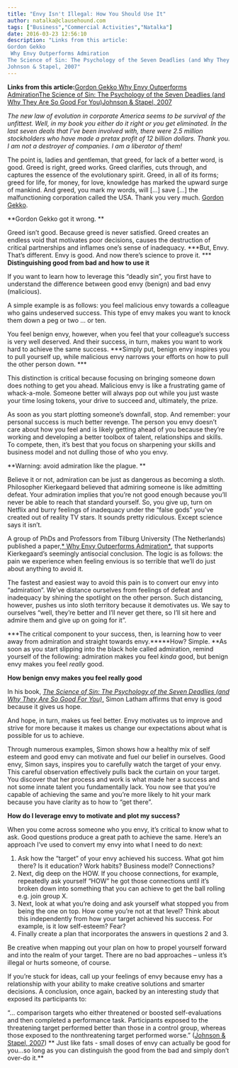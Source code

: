 ```yaml
---
title: "Envy Isn't Illegal: How You Should Use It"
author: natalka@clausehound.com
tags: ["Business","Commercial Activities","Natalka"]
date: 2016-03-23 12:56:10
description: "Links from this article:
Gordon Gekko
 Why Envy Outperforms Admiration
The Science of Sin: The Psychology of the Seven Deadlies (and Why They Are So Good For You)
Johnson & Stapel, 2007"
---
```


**Links from this article:**[Gordon Gekko](http://natalkafalcomer.us6.list-manage.com/track/click?u=019ca10094e4286c692652bd0&amp;id=7de304e2f2&amp;e=ccec4456f1)[ Why Envy Outperforms Admiration](http://natalkafalcomer.us6.list-manage.com/track/click?u=019ca10094e4286c692652bd0&amp;id=e11d9375b9&amp;e=ccec4456f1)[The Science of Sin: The Psychology of the Seven Deadlies (and Why They Are So Good For You)](http://natalkafalcomer.us6.list-manage1.com/track/click?u=019ca10094e4286c692652bd0&amp;id=26bc8b0433&amp;e=ccec4456f1)[Johnson & Stapel, 2007](http://natalkafalcomer.us6.list-manage.com/track/click?u=019ca10094e4286c692652bd0&amp;id=598f22d74a&amp;e=ccec4456f1)

*The new law of evolution in corporate America seems to be survival of the unfittest. Well, in my book you either do it right or you get eliminated. In the last seven deals that I've been involved with, there were 2.5 million stockholders who have made a pretax profit of 12 billion dollars. Thank you. I am not a destroyer of companies. I am a liberator of them!*

The point is, ladies and gentleman, that greed, for lack of a better word, is good. Greed is right, greed works. Greed clarifies, cuts through, and captures the essence of the evolutionary spirit. Greed, in all of its forms; greed for life, for money, for love, knowledge has marked the upward surge of mankind. And greed, you mark my words, will […] save […] the malfunctioning corporation called the USA. Thank you very much. [Gordon Gekko](http://natalkafalcomer.us6.list-manage.com/track/click?u=019ca10094e4286c692652bd0&amp;id=7de304e2f2&amp;e=ccec4456f1).

**Gordon Gekko got it wrong. **

Greed isn’t good. Because greed is never satisfied. Greed creates an endless void that motivates poor decisions, causes the destruction of critical partnerships and inflames one’s sense of inadequacy. ***But, Envy. That’s different. Envy is good. And now there’s science to prove it.  ***
**Distinguishing good from bad and how to use it**

If you want to learn how to leverage this “deadly sin”, you first have to understand the difference between good envy (benign) and bad envy (malicious).

A simple example is as follows: you feel malicious envy towards a colleague who gains undeserved success. This type of envy makes you want to knock them down a peg or two … or ten.

You feel benign envy, however, when you feel that your colleague’s success is very well deserved. And their success, in turn, makes you want to work hard to achieve the same success. ***Simply put, benign envy inspires you to pull yourself up, while malicious envy narrows your efforts on how to pull the other person down. ***

This distinction is critical because focusing on bringing someone down does nothing to get you ahead. Malicious envy is like a frustrating game of whack-a-mole. Someone better will always pop out while you just waste your time losing tokens, your drive to succeed and, ultimately, the prize.

As soon as you start plotting someone’s downfall, stop. And remember: your personal success is much better revenge. The person you envy doesn’t care about how you feel and is likely getting ahead of you because they’re working and developing a better toolbox of talent, relationships and skills. To compete, then, it’s best that you focus on sharpening your skills and business model and not dulling those of who you envy.

**Warning: avoid admiration like the plague. **

Believe it or not, admiration can be just as dangerous as becoming a sloth. Philosopher Kierkegaard believed that admiring someone is like admitting defeat. Your admiration implies that you’re not good enough because you’ll never be able to reach that standard yourself. So, you give up, turn on Netflix and burry feelings of inadequacy under the “false gods” you’ve created out of reality TV stars. It sounds pretty ridiculous. Except science says it isn’t.

A group of PhDs and Professors from Tilburg University (The Netherlands) published a paper[,* Why Envy Outperforms Admiration*](http://natalkafalcomer.us6.list-manage.com/track/click?u=019ca10094e4286c692652bd0&amp;id=e11d9375b9&amp;e=ccec4456f1)*,* that supports Kierkegaard’s seemingly antisocial conclusion. The logic is as follows: the pain we experience when feeling envious is so terrible that we’ll do just about anything to avoid it.

The fastest and easiest way to avoid this pain is to convert our envy into “admiration”. We’ve distance ourselves from feelings of defeat and inadequacy by shining the spotlight on the other person.
Such distancing, however, pushes us into sloth territory because it demotivates us. We say to ourselves “well, they’re better and I’ll never get there, so I’ll sit here and admire them and give up on going for it”.

***The critical component to your success, then, is learning how to veer away from admiration and straight towards envy.*****How? Simple. **As soon as you start slipping into the black hole called admiration, remind yourself of the following: admiration makes you feel *kinda* good, but benign envy makes you feel *really* good.

**How benign envy makes you feel really good**

In his book, [*The Science of Sin: The Psychology of the Seven Deadlies (and Why They Are So Good For You)*,](http://natalkafalcomer.us6.list-manage1.com/track/click?u=019ca10094e4286c692652bd0&amp;id=26bc8b0433&amp;e=ccec4456f1) Simon Latham affirms that envy is good because it gives us hope.

And hope, in turn, makes us feel better. Envy motivates us to improve and strive for more because it makes us change our expectations about what is possible for us to achieve.

Through numerous examples, Simon shows how a healthy mix of self esteem and good envy can motivate and fuel our belief in ourselves. Good envy, Simon says, inspires you to carefully watch the target of your envy. This careful observation effectively pulls back the curtain on your target. You discover that her process and work is what made her a success and not some innate talent you fundamentally lack. You now see that you’re capable of achieving the same and you’re more likely to hit your mark because you have clarity as to how to “get there”.

**How do I leverage envy to motivate and plot my success?**

When you come across someone who you envy, it’s critical to know what to ask. Good questions produce a great path to achieve the same. Here’s an approach I’ve used to convert my envy into what I need to do next:

1. Ask how the “target” of your envy achieved his success. What got him there? Is it education? Work habits? Business model? Connections?
2. Next, dig deep on the HOW. If you choose connections, for example, repeatedly ask yourself “HOW” he got those connections until it’s broken down into something that you can achieve to get the ball rolling e.g. join group X.
3. Next, look at what you’re doing and ask yourself what stopped you from being the one on top. How come you’re not at that level? Think about this independently from how your target achieved his success. For example, is it low self-esteem? Fear?
4. Finally create a plan that incorporates the answers in questions 2 and 3.

Be creative when mapping out your plan on how to propel yourself forward and into the realm of your target. There are no bad approaches – unless it’s illegal or hurts someone, of course.

If you’re stuck for ideas, call up your feelings of envy because envy has a relationship with your ability to make creative solutions and smarter decisions. A conclusion, once again, backed by an interesting study that exposed its participants to:

“… comparison targets who either threatened or boosted self-evaluations and then completed a performance task. Participants exposed to the threatening target performed better than those in a control group, whereas those exposed to the nonthreatening target performed worse.” ([Johnson & Stapel, 2007](http://natalkafalcomer.us6.list-manage.com/track/click?u=019ca10094e4286c692652bd0&amp;id=598f22d74a&amp;e=ccec4456f1))
**
Just like fats - small doses of envy can actually be good for you…so long as you can distinguish the good from the bad and simply don’t over-do it.**
